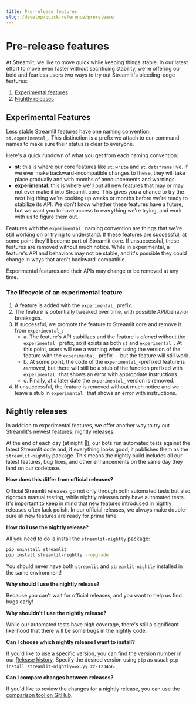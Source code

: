 ```yaml
---
title: Pre-release features
slug: /develop/quick-reference/prerelease
---
```


# Pre-release features

At Streamlit, we like to move quick while keeping things stable. In our latest effort to move even faster without sacrificing stability, we're offering our bold and fearless users two ways to try out Streamlit's bleeding-edge features:

1. [Experimental features](#experimental-features)
2. [Nightly releases](#nightly-releases)

## Experimental Features

Less stable Streamlit features have one naming convention: `st.experimental_`. This distinction is a prefix we attach to our command names to make sure their status is clear to everyone.

Here's a quick rundown of what you get from each naming convention:

- **st**: this is where our core features like `st.write` and `st.dataframe` live. If we ever make backward-incompatible changes to these, they will take place gradually and with months of announcements and warnings.
- **experimental**: this is where we'll put all new features that may or may not ever make it into Streamlit core. This gives you a chance to try the next big thing we're cooking up weeks or months before we're ready to stabilize its API. We don't know whether these features have a future, but we want you to have access to everything we're trying, and work with us to figure them out.

Features with the `experimental_` naming convention are things that we're still working on or trying
to understand. If these features are successful, at some point they'll become part of Streamlit
core. If unsuccessful, these features are removed without much notice. While in experimental, a feature's API and behaviors may not be stable, and it's possible they could change in ways that aren't backward-compatible.

<Warning>

Experimental features and their APIs may change or be removed at any time.

</Warning>

### The lifecycle of an experimental feature

1. A feature is added with the `experimental_` prefix.
2. The feature is potentially tweaked over time, with possible API/behavior breakages.
3. If successful, we promote the feature to Streamlit core and remove it from `experimental_`:
   - a\. The feature's API stabilizes and the feature is _cloned_ without the `experimental_` prefix, so it exists as both `st` and `experimental_`. At this point, users will see a warning when using the version of the feature with the `experimental_` prefix -- but the feature will still work.
   - b\. At some point, the code of the `experimental_`-prefixed feature is _removed_, but there will still be a stub of the function prefixed with `experimental_` that shows an error with appropriate instructions.
   - c\. Finally, at a later date the `experimental_` version is removed.
4. If unsuccessful, the feature is removed without much notice and we leave a stub in `experimental_` that shows an error with instructions.

## Nightly releases

In addition to experimental features, we offer another way to try out Streamlit's newest features: nightly releases.

At the end of each day (at night 🌛), our bots run automated tests against the latest Streamlit code and, if everything looks good, it publishes them as the `streamlit-nightly` package. This means the nightly build includes all our latest features, bug fixes, and other enhancements on the same day they land on our codebase.

**How does this differ from official releases?**

Official Streamlit releases go not only through both automated tests but also rigorous manual testing, while nightly releases only have automated tests. It's important to keep in mind that new features introduced in nightly releases often lack polish. In our official releases, we always make double-sure all new features are ready for prime time.

**How do I use the nightly release?**

All you need to do is install the `streamlit-nightly` package:

```bash
pip uninstall streamlit
pip install streamlit-nightly --upgrade
```

<Warning>

You should never have both `streamlit` and `streamlit-nightly` installed in the same environment!

</Warning>

**Why should I use the nightly release?**

Because you can't wait for official releases, and you want to help us find bugs early!

**Why shouldn't I use the nightly release?**

While our automated tests have high coverage, there's still a significant likelihood that there will be some bugs in the nightly code.

**Can I choose which nightly release I want to install?**

If you'd like to use a specific version, you can find the version number in our [Release history](https://pypi.org/project/streamlit-nightly/#history). Specify the desired version using `pip` as usual: `pip install streamlit-nightly==x.yy.zz-123456`.

**Can I compare changes between releases?**

If you'd like to review the changes for a nightly release, you can use the [comparison tool on GitHub](https://github.com/streamlit/streamlit/compare/0.57.3...0.57.4.dev20200412).
